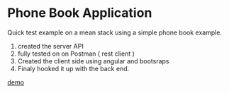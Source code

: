 # Phone Book Application
Quick test example on a mean stack using a simple phone book example.

1. created the server API
2. fully tested on on Postman ( rest client )
3. Created the client side using angular and bootsraps
4. Finaly hooked it up with the back end.

[demo](http://myxperiment.uk:3000/)
